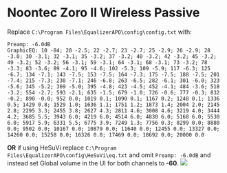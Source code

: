 # Noontec Zoro II Wireless Passive
Replace `C:\Program Files\EqualizerAPO\config\config.txt` with:
```
Preamp: -6.0dB
GraphicEQ: 10 -84; 20 -2.5; 22 -2.7; 23 -2.7; 25 -2.9; 26 -2.9; 28 -3.0; 30 -3.1; 32 -3.1; 35 -3.2; 37 -3.2; 40 -3.2; 42 -3.2; 45 -3.2; 49 -3.2; 52 -3.2; 56 -3.1; 59 -3.1; 64 -3.1; 68 -3.1; 73 -3.2; 78 -3.3; 83 -3.6; 89 -4.1; 95 -4.6; 102 -5.3; 109 -5.9; 117 -6.3; 125 -6.7; 134 -7.1; 143 -7.5; 153 -7.5; 164 -7.3; 175 -7.5; 188 -7.5; 201 -7.4; 215 -7.3; 230 -7.1; 246 -6.8; 263 -6.5; 282 -6.1; 301 -6.0; 323 -5.6; 345 -5.2; 369 -5.0; 395 -4.8; 423 -4.5; 452 -4.1; 484 -3.6; 518 -3.2; 554 -2.7; 593 -2.1; 635 -1.5; 679 -1.0; 726 -0.6; 777 -0.3; 832 -0.2; 890 -0.0; 952 0.0; 1019 0.1; 1090 0.1; 1167 0.2; 1248 0.1; 1336 0.5; 1429 0.8; 1529 1.0; 1636 1.1; 1751 1.2; 1873 1.4; 2004 2.0; 2145 2.8; 2295 3.3; 2455 3.8; 2627 4.3; 2811 4.6; 3008 4.6; 3219 4.0; 3444 4.2; 3685 5.5; 3943 6.0; 4219 6.0; 4514 6.0; 4830 6.0; 5168 6.0; 5530 6.0; 5917 5.9; 6331 5.5; 6775 3.9; 7249 1.3; 7756 0.3; 8299 0.0; 8880 0.0; 9502 0.0; 10167 0.0; 10879 0.0; 11640 0.0; 12455 0.0; 13327 0.0; 14260 0.0; 15258 0.0; 16326 0.0; 17469 0.0; 18692 0.0; 20000 0.0
```
**OR** if using HeSuVi replace `C:\Program Files\EqualizerAPO\config\HeSuVi\eq.txt` and omit `Preamp: -6.0dB` and instead set Global volume in the UI for both channels to **-60**.
![](https://raw.githubusercontent.com/jaakkopasanen/AutoEq/master/results/Headphone.com/innerfidelity/onear/Noontec%20Zoro%20II%20Wireless%20Passive/Noontec%20Zoro%20II%20Wireless%20Passive.png)